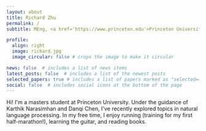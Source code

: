 ```yaml
---
layout: about
title: Richard Zhu
permalink: /
subtitle: MEng, <a href='https://www.princeton.edu'>Princeton University</a>.

profile:
  align: right
  image: richard.jpg
  image_circular: false # crops the image to make it circular

news: false  # includes a list of news items
latest_posts: false  # includes a list of the newest posts
selected_papers: true # includes a list of papers marked as "selected={true}"
social: false  # includes social icons at the bottom of the page
---
```


Hi! I'm a masters student at Princeton University. Under the guidance of Karthik Narasimhan and Danqi Chen, I've recently explored topics in natural language processing. In my free time, I enjoy running (training for my first half-marathon!), learning the guitar, and reading books.
